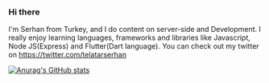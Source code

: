 ### Hi there

I'm Serhan from Turkey, and I do content on server-side and Development. I really enjoy learning languages, frameworks and libraries like Javascript, Node JS(Express) and Flutter(Dart language). You can check out my twitter on https://twitter.com/telatarserhan

[![Anurag's GitHub stats](https://github-readme-stats.vercel.app/api?serhantelatar=anuraghazra)](https://github.com/anuraghazra/github-readme-stats)
